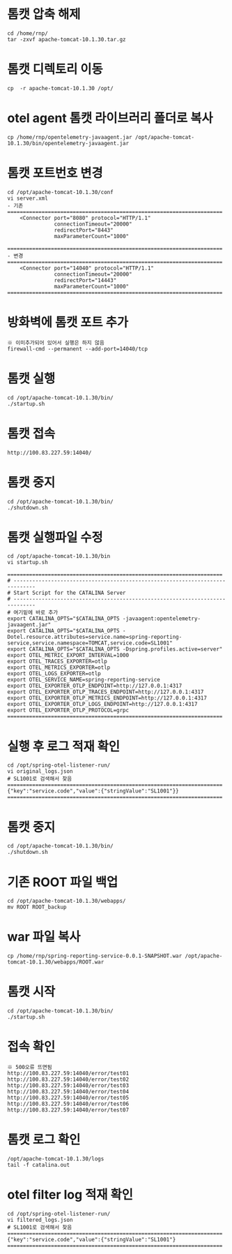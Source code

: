 # 톰캣 압축 해제
	cd /home/rnp/
	tar -zxvf apache-tomcat-10.1.30.tar.gz

# 톰캣 디렉토리 이동
	cp  -r apache-tomcat-10.1.30 /opt/

# otel agent 톰캣 라이브러리 폴더로 복사
	cp /home/rnp/opentelemetry-javaagent.jar /opt/apache-tomcat-10.1.30/bin/opentelemetry-javaagent.jar


# 톰캣 포트번호 변경
	cd /opt/apache-tomcat-10.1.30/conf
	vi server.xml
	- 기존
	=====================================================================
		<Connector port="8080" protocol="HTTP/1.1"
				   connectionTimeout="20000"
				   redirectPort="8443"
				   maxParameterCount="1000"

	=====================================================================
	- 변경
	=====================================================================
		<Connector port="14040" protocol="HTTP/1.1"
				   connectionTimeout="20000"
				   redirectPort="14443"
				   maxParameterCount="1000"
	=====================================================================


# 방화벽에 톰캣 포트 추가
	※ 이미추가되어 있어서 실행은 하지 않음
	firewall-cmd --permanent --add-port=14040/tcp


# 톰캣 실행
	cd /opt/apache-tomcat-10.1.30/bin/
	./startup.sh

# 톰캣 접속
	http://100.83.227.59:14040/

# 톰캣 중지
	cd /opt/apache-tomcat-10.1.30/bin/
	./shutdown.sh

# 톰캣 실행파일 수정
	cd /opt/apache-tomcat-10.1.30/bin
	vi startup.sh

	=====================================================================
	# -----------------------------------------------------------------------------
	# Start Script for the CATALINA Server
	# -----------------------------------------------------------------------------
	# 여기밑에 바로 추가
	export CATALINA_OPTS="$CATALINA_OPTS -javaagent:opentelemetry-javaagent.jar"
	export CATALINA_OPTS="$CATALINA_OPTS -Dotel.resource.attributes=service.name=spring-reporting-service,service.namespace=TOMCAT,service.code=SL1001"
	export CATALINA_OPTS="$CATALINA_OPTS -Dspring.profiles.active=server"
	export OTEL_METRIC_EXPORT_INTERVAL=1000
	export OTEL_TRACES_EXPORTER=otlp
	export OTEL_METRICS_EXPORTER=otlp
	export OTEL_LOGS_EXPORTER=otlp
	export OTEL_SERVICE_NAME=spring-reporting-service
	export OTEL_EXPORTER_OTLP_ENDPOINT=http://127.0.0.1:4317
	export OTEL_EXPORTER_OTLP_TRACES_ENDPOINT=http://127.0.0.1:4317
	export OTEL_EXPORTER_OTLP_METRICS_ENDPOINT=http://127.0.0.1:4317
	export OTEL_EXPORTER_OTLP_LOGS_ENDPOINT=http://127.0.0.1:4317
	export OTEL_EXPORTER_OTLP_PROTOCOL=grpc
	=====================================================================

# 실행 후 로그 적재 확인
	cd /opt/spring-otel-listener-run/
	vi original_logs.json
	# SL1001로 검색해서 찾음
	=====================================================================
	{"key":"service.code","value":{"stringValue":"SL1001"}}		
	=====================================================================
# 톰캣 중지
	cd /opt/apache-tomcat-10.1.30/bin/
	./shutdown.sh

# 기존 ROOT 파일 백업
	cd /opt/apache-tomcat-10.1.30/webapps/
	mv ROOT ROOT_backup

# war 파일 복사
	cp /home/rnp/spring-reporting-service-0.0.1-SNAPSHOT.war /opt/apache-tomcat-10.1.30/webapps/ROOT.war

# 톰캣 시작
	cd /opt/apache-tomcat-10.1.30/bin/
	./startup.sh

# 접속 확인
	※ 500오류 뜨면됨
	http://100.83.227.59:14040/error/test01
	http://100.83.227.59:14040/error/test02
	http://100.83.227.59:14040/error/test03
	http://100.83.227.59:14040/error/test04
	http://100.83.227.59:14040/error/test05
	http://100.83.227.59:14040/error/test06
	http://100.83.227.59:14040/error/test07

# 톰캣 로그 확인
	/opt/apache-tomcat-10.1.30/logs
	tail -f catalina.out

# otel filter log 적재 확인
	cd /opt/spring-otel-listener-run/
	vi filtered_logs.json
	# SL1001로 검색해서 찾음
	=====================================================================
	{"key":"service.code","value":{"stringValue":"SL1001"}
	=====================================================================
